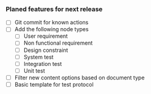 ### Planed features for next release

- [ ] Git commit for known actions
- [ ] Add the following node types
  - [ ] User requirement
  - [ ] Non functional requirement
  - [ ] Design constraint
  - [ ] System test
  - [ ] Integration test
  - [ ] Unit test
- [ ] Filter new content options based on document type
- [ ] Basic template for test protocol